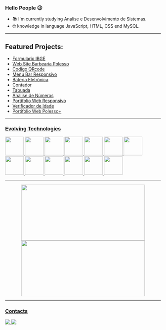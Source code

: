 ### Hello People 😉

- 📚 I'm currently studying Analise e Desenvolvimento de Sistemas.
- 🤓 knowledge in language JavaScript, HTML, CSS end MySQL.

****
## Featured Projects:


- <a href="https://diogopolesso.github.io/FormularioIBGE/" color="white">Formulario IBGE
- <a href="https://diogopolesso.github.io/BarbeariaPolesso/" color="white">Web Site Barbearia Polesso
- <a href="https://diogopolesso.github.io/Componente-de-Codigo-QR/" color="white">Codigo QRcode
- <a href="https://diogopolesso.github.io/Menu-Responsivo/" color="white">Menu Bar Responsivo
- <a href="https://diogopolesso.github.io/Bateria-Eletronica/" color="white">Bateria Eletrônica
- <a href="https://diogopolesso.github.io/Contador/" color="white">Contador
- <a href="https://diogopolesso.github.io/Tabuada/" color="white">Tabuada
- <a href="https://analisedenumeros.vercel.app/" color="white">Analise de Números
- <a href="https://projetowebportifolio.vercel.app/" color="white">Portifolio Web Responsivo
- <a href="https://verificaidade.vercel.app/" color="white">Verificador de Idade
- <a href="https://polessoplus.vercel.app/" color="white">Portifolio Web Polesso+
      

****

### Evolving Technologies

<div>
      <img src="https://cdn.jsdelivr.net/gh/devicons/devicon/icons/javascript/javascript-original.svg" width="60"/>
      <img src="https://cdn.jsdelivr.net/gh/devicons/devicon/icons/typescript/typescript-original.svg" width="60"/>
      <img src="https://cdn.jsdelivr.net/gh/devicons/devicon/icons/python/python-original-wordmark.svg" width="60"/>
      <img src="https://cdn.jsdelivr.net/gh/devicons/devicon/icons/mysql/mysql-original-wordmark.svg" width="60"/>
      <img src="https://cdn.jsdelivr.net/gh/devicons/devicon/icons/angularjs/angularjs-original.svg" width="60"/>
      <img src="https://cdn.jsdelivr.net/gh/devicons/devicon/icons/php/php-plain.svg" width="60"/>
      <img src="https://cdn.jsdelivr.net/gh/devicons/devicon/icons/laravel/laravel-plain-wordmark.svg" width="60"/>
      <img src="https://cdn.jsdelivr.net/gh/devicons/devicon/icons/css3/css3-plain-wordmark.svg" width="60"/>
      <img src="https://cdn.jsdelivr.net/gh/devicons/devicon/icons/html5/html5-plain-wordmark.svg" width="60"/>   
      <img src="https://cdn.jsdelivr.net/gh/devicons/devicon/icons/vuejs/vuejs-original.svg" width="60"/>
      <img src="https://cdn.jsdelivr.net/gh/devicons/devicon/icons/react/react-original-wordmark.svg" width="60"/>
      <img src="https://cdn.jsdelivr.net/gh/devicons/devicon/icons/nodejs/nodejs-original.svg" width="60"/>   
      <img src="https://cdn.jsdelivr.net/gh/devicons/devicon/icons/java/java-original-wordmark.svg" width="60"/>  
</div>

****

<div align="center">
  <a href="https://github.com/DiogoPolesso">
  <img height="180em" width="400em" src="https://github-readme-stats.vercel.app/api?username=DiogoPolesso&theme=dracula&show_icons=true"/>

  <img height="180em" width="400em" src="https://github-readme-stats.vercel.app/api/top-langs/?username=DiogoPolesso&layout=compact&langs_count=7&theme=dracula"/>
</div>
      
****

### Contacts

<div>
    <a href="https://instragram.com/polessodiogo">
    <img src="https://img.shields.io/badge/Instagram-E4405F?style=for-the-badge&logo=instagram&logoColor=white" />
    </a>
    <a href="https://linkedin.com/in/diogopolesso">
    <img src="https://img.shields.io/badge/LinkedIn-0077B5?style=for-the-badge&logo=linkedin&logoColor=white" />
    </a>
</divi>
